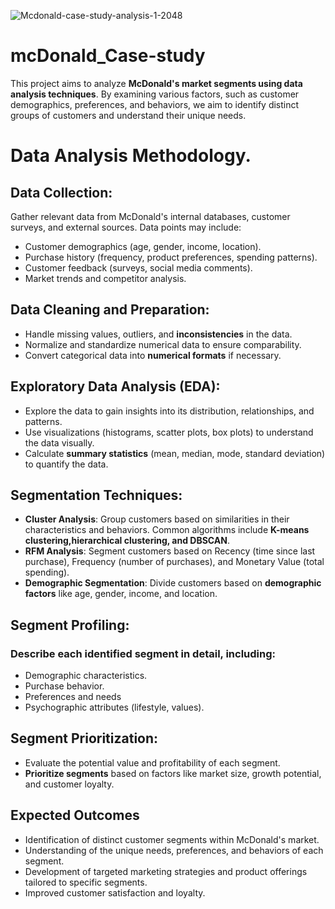 ![Mcdonald-case-study-analysis-1-2048](https://github.com/user-attachments/assets/05565868-48a8-45b6-9a1e-f60ed929ff06)
# mcDonald_Case-study
This project aims to analyze **McDonald's market segments using data analysis techniques**. By examining various factors, such as customer demographics, preferences, and behaviors, we aim to identify distinct groups of customers and understand their unique needs. 

# Data Analysis Methodology.

## Data Collection: 
Gather relevant data from McDonald's internal databases, customer surveys, and external sources. Data points may include:

- Customer demographics (age, gender, income, location).
- Purchase history (frequency, product preferences, spending patterns).
- Customer feedback (surveys, social media comments).
- Market trends and competitor analysis.

## Data Cleaning and Preparation:

- Handle missing values, outliers, and **inconsistencies** in the data.  
- Normalize and standardize numerical data to ensure comparability.
- Convert categorical data into **numerical formats** if necessary. 

## Exploratory Data Analysis (EDA): 

- Explore the data to gain insights into its distribution, relationships, and patterns.
- Use visualizations (histograms, scatter plots, box plots) to understand the data visually.
- Calculate **summary statistics** (mean, median, mode, standard deviation) to quantify the data.  

## Segmentation Techniques:

- **Cluster Analysis**: Group customers based on similarities in their characteristics and behaviors. Common algorithms include **K-means clustering,hierarchical clustering, and DBSCAN**.
- **RFM Analysis**: Segment customers based on Recency (time since last purchase), Frequency (number of purchases), and Monetary Value (total spending).
- **Demographic Segmentation**: Divide customers based on **demographic factors** like age, gender, income, and location.

## Segment Profiling:

### Describe each identified segment in detail, including:
- Demographic characteristics.
- Purchase behavior.
- Preferences and needs  
- Psychographic attributes (lifestyle, values).

## Segment Prioritization:

- Evaluate the potential value and profitability of each segment.
- **Prioritize segments** based on factors like market size, growth potential, and customer loyalty.

## Expected Outcomes

- Identification of distinct customer segments within McDonald's market.
- Understanding of the unique needs, preferences, and behaviors of each segment.
- Development of targeted marketing strategies and product offerings tailored to specific segments.
- Improved customer satisfaction and loyalty.
